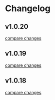 # Changelog


## v1.0.20

[compare changes](https://github.com/fewangsit/wangsvue/compare/v1.0.19...v1.0.20)

## v1.0.19

[compare changes](https://github.com/fewangsit/wangsvue/compare/v1.0.18...v1.0.19)

## v1.0.18

[compare changes](https://github.com/fewangsit/wangsvue/compare/v1.0.17...v1.0.18)

